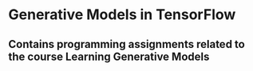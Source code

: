 # Generative Models in TensorFlow
## Contains programming assignments related to the course Learning Generative Models
